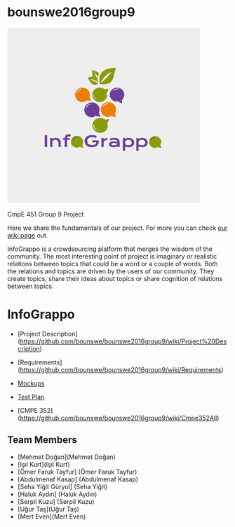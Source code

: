 # bounswe2016group9

<img src="https://raw.githubusercontent.com/bounswe/bounswe2016group9/master/logo/GeneralLogo.png" height="400" width="440">

CmpE 451 Group 9 Project

Here we share the fundamentals of our project. For more you can check [our wiki page](https://github.com/bounswe/bounswe2016group9/wiki) out.    

InfoGrappo is a crowdsourcing platform that merges the wisdom of the community. The most interesting point of project is imaginary or realistic relations between topics that could be a word or a couple of words. Both the relations and topics are driven by the users of our community. They create topics, share their ideas about topics or share cognition of relations between topics. 
# InfoGrappo 
+    [Project Description] (https://github.com/bounswe/bounswe2016group9/wiki/Project%20Description)   
+    [Requirements] (https://github.com/bounswe/bounswe2016group9/wiki/Requirements)  
+    [Mockups](https://github.com/bounswe/bounswe2016group9/wiki/Mockups)
+    [Test Plan](https://github.com/bounswe/bounswe2016group9/wiki/TestPlan)

+    [CMPE 352] (https://github.com/bounswe/bounswe2016group9/wiki/Cmpe352All)

## Team Members
+    [Mehmet Doğan](Mehmet Doğan)
+    [Işıl Kurt](Işıl Kurt)
+    [Ömer Faruk Tayfur] (Ömer Faruk Tayfur)
+    [Abdulmenaf Kasap] (Abdulmenaf Kasap)
+    [Seha Yiğit Güryol] (Seha Yiğit)
+    [Haluk Aydın] (Haluk Aydın)
+    [Serpil Kuzu] (Serpil Kuzu)
+    [Uğur Taş](Uğur Taş)
+    [Mert Even](Mert Even)
